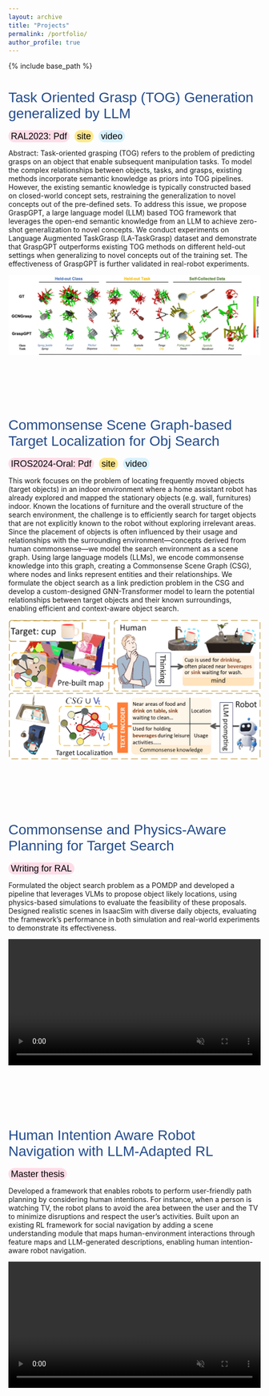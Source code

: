 ```yaml
---
layout: archive
title: "Projects"
permalink: /portfolio/
author_profile: true
---
```


{% include base_path %}


<!-- {% for post in site.portfolio %}
  {% include archive-single.html %}
{% endfor %} -->

<html>

<style>
h1.page1 {
  font-size: 28px; /* Increased font size */
  color: #224b8d;
  font-weight: inherit; /* Optional: make it bold */
  font-family: Arial, sans-serif; /* Apply a font family */
}

  .custom-link {
    background-color: #e0e0e0; /* Light grey background */
    border-radius: 20px; /* Rounded corners */
    padding: 2px 5px; /* Padding around the text */
    color: #000; /* Text color */
    text-decoration: none; /* Remove underline */
    font-family: Arial, sans-serif; /* Font style */
    font-size: 18px; /* Font size */
    margin-right: 6px; /* Space between buttons */
  }


  .custom-link.arxiv {
    background-color: #ffdde8; /* Color for arxiv */
  }

  .custom-link.web {
    background-color: #ffe88b; /* Color for web */
  }

  .custom-link.video {
    background-color: #d8f2ff; /* Color for web */
  }

</style>

<h1 id="work1" class="page1" >Task Oriented Grasp (TOG) Generation generalized by LLM</h1>
<a href="https://arxiv.org/abs/2404.00343" target="_blank" class="custom-link arxiv">RAL2023: Pdf</a>
<a href="https://sites.google.com/view/csg-os"  target="_blank" class="custom-link web">site</a>
<a href="https://www.youtube.com/watch?v=W_fRpC8F86Y" target="_blank" class="custom-link video">video</a>
<p>
Abstract: Task-oriented grasping (TOG) refers to the problem of predicting grasps on an object that enable subsequent manipulation tasks. To model the complex relationships between objects, tasks, and grasps, existing methods incorporate semantic knowledge as priors into TOG pipelines. However, the existing semantic knowledge is typically constructed based on closed-world concept sets, restraining the generalization to novel concepts out of the pre-defined sets. To address this issue, we propose GraspGPT, a large language model (LLM) based TOG framework that leverages the open-end semantic knowledge from an LLM to achieve zero-shot generalization to novel concepts. We conduct experiments on Language Augmented TaskGrasp (LA-TaskGrasp) dataset and demonstrate that GraspGPT outperforms existing TOG methods on different held-out settings when generalizing to novel concepts out of the training set. The effectiveness of GraspGPT is further validated in real-robot experiments. 
</p>
<img src="../images/qualitative_results_3.jpg" alt="hpp" style="border-style: none" >

<br><br>
<br><br>


<h1 id="work2" class="page1" >Commonsense Scene Graph-based Target Localization for Obj Search</h1>

<a href="https://arxiv.org/abs/2404.00343" target="_blank" class="custom-link arxiv">IROS2024-Oral: Pdf</a>
<a href="https://sites.google.com/view/csg-os"  target="_blank" class="custom-link web">site</a>
<a href="https://www.youtube.com/watch?v=W_fRpC8F86Y" target="_blank" class="custom-link video">video</a>

<p>
This work focuses on the problem of locating frequently moved objects (target objects) in an indoor environment where a home assistant robot has already explored and mapped the stationary objects (e.g. wall, furnitures) indoor. Known the locations of furniture and the overall structure of the search environment, the challenge is to efficiently search for target objects that are not explicitly known to the robot without exploring irrelevant areas. Since the placement of objects is often influenced by their usage and relationships with the surrounding environment—concepts derived from human commonsense—we model the search environment as a scene graph. Using large language models (LLMs), we encode commonsense knowledge into this graph, creating a Commonsense Scene Graph (CSG), where nodes and links represent entities and their relationships. We formulate the object search as a link prediction problem in the CSG and develop a custom-designed GNN-Transformer model to learn the potential relationships between target objects and their known surroundings, enabling efficient and context-aware object search.
</p>

<img src="../images/sec-11-min.png" alt="hpp" style="border-style: none" >

<br><br>
<br><br>


<!-- <h1 id="work3" class="page1" >Continual Learning for Obj Search with Commonsense and User Habits</h1> -->



<h1 id="work4" class="page1" >Commonsense and Physics-Aware Planning for Target Search</h1>

<a  target="_blank" class="custom-link arxiv">Writing for RAL</a>


<p>
Formulated the object search problem as a POMDP and developed a pipeline that leverages VLMs to propose object likely locations, using physics-based simulations to evaluate the feasibility of these proposals. Designed realistic scenes in IsaacSim with diverse daily objects, evaluating the framework’s performance in both simulation and real-world experiments to demonstrate its effectiveness.
</p>

<video src="../images/t11.mp4" style="width:100%; height:auto;" controls autoplay loop muted playsinline></video>



<br><br>
<br><br>


<h1 id="work5" class="page1" >Human Intention Aware Robot Navigation with LLM-Adapted RL</h1>
<a  target="_blank" class="custom-link arxiv">Master thesis</a>

<p>
Developed a framework that enables robots to perform user-friendly path planning by considering human intentions. For instance, when a person is watching TV, the robot plans to avoid the area between the user and the TV to minimize disruptions and respect the user’s activities. Built upon an existing RL framework for social navigation by adding a scene understanding module that maps human-environment interactions through feature maps and LLM-generated descriptions, enabling human intention-aware robot navigation.
</p>

<video src="../images/nav-ma.mp4" style="width:100%; height:auto;" controls autoplay loop muted playsinline></video>



</html>
